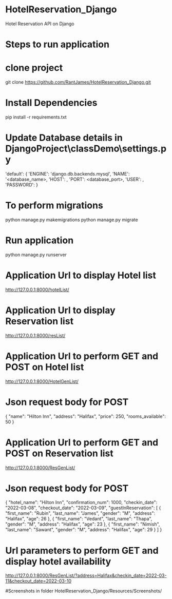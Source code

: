 # HotelReservation_Django
Hotel Reservation API on Django

# Steps to run application

# clone project
git clone https://github.com/RantJames/HotelReservation_Django.git

# Install Dependencies
pip install -r requirements.txt

# Update Database details in DjangoProject\classDemo\settings.py
'default': { 'ENGINE': 'django.db.backends.mysql', 'NAME': '<database_name>, 'HOST': , 'PORT': <database_port>, 'USER': , 'PASSWORD': }

# To perform migrations
python manage.py makemigrations python manage.py migrate

# Run application
python manage.py runserver

# Application Url to display Hotel list
http://127.0.0.1:8000/hotelList/

# Application Url to display Reservation list
http://127.0.0.1:8000/resList/

# Application Url to perform GET and POST on Hotel list
http://127.0.0.1:8000/HotelGenList/

# Json request body for POST
{
        "name": "Hilton Inn",
        "address": "Halifax",
        "price": 250,
        "rooms_available": 50
 }

# Application Url to perform GET and POST on Reservation list
http://127.0.0.1:8000/ResGenList/

# Json request body for POST
{
        "hotel_name": "Hilton Inn",
        "confirmation_num": 1000,
        "checkin_date": "2022-03-08",
        "checkout_date": "2022-03-09",
        "guestInReservation": [
            {
                "first_name": "Rubin",
                "last_name": "James",
                "gender": "M",
                "address": "Halifax",
                "age": 26
            },
            {
                "first_name": "Vedant",
                "last_name": "Thapa",
                "gender": "M",
                "address": "Halifax",
                "age": 23
            },
            {
                "first_name": "Nimish",
                "last_name": "Sawant",
                "gender": "M",
                "address": "Halifax",
                "age": 29
            }
        ]
    }
    
# Url parameters to perform GET and display hotel availability
http://127.0.0.1:8000/ResGenList/?address=Halifax&checkin_date=2022-03-11&checkout_date=2022-03-10

#Screenshots in folder
HotelReservation_Django/Resources/Screenshots/
